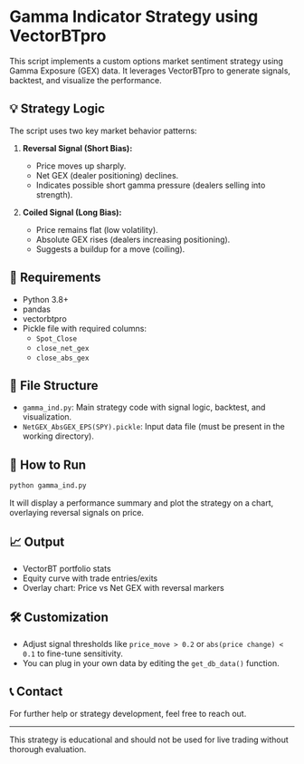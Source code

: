 
# Gamma Indicator Strategy using VectorBTpro

This script implements a custom options market sentiment strategy using Gamma Exposure (GEX) data. It leverages VectorBTpro to generate signals, backtest, and visualize the performance.

## 💡 Strategy Logic

The script uses two key market behavior patterns:

1. **Reversal Signal (Short Bias):**
   - Price moves up sharply.
   - Net GEX (dealer positioning) declines.
   - Indicates possible short gamma pressure (dealers selling into strength).

2. **Coiled Signal (Long Bias):**
   - Price remains flat (low volatility).
   - Absolute GEX rises (dealers increasing positioning).
   - Suggests a buildup for a move (coiling).

## 🧠 Requirements

- Python 3.8+
- pandas
- vectorbtpro
- Pickle file with required columns:
  - `Spot_Close`
  - `close_net_gex`
  - `close_abs_gex`

## 📂 File Structure

- `gamma_ind.py`: Main strategy code with signal logic, backtest, and visualization.
- `NetGEX_AbsGEX_EPS(SPY).pickle`: Input data file (must be present in the working directory).

## 🚀 How to Run

```bash
python gamma_ind.py
```

It will display a performance summary and plot the strategy on a chart, overlaying reversal signals on price.

## 📈 Output

- VectorBT portfolio stats
- Equity curve with trade entries/exits
- Overlay chart: Price vs Net GEX with reversal markers

## 🛠️ Customization

- Adjust signal thresholds like `price_move > 0.2` or `abs(price change) < 0.1` to fine-tune sensitivity.
- You can plug in your own data by editing the `get_db_data()` function.

## 📞 Contact

For further help or strategy development, feel free to reach out.

---

This strategy is educational and should not be used for live trading without thorough evaluation.
